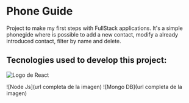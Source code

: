 # Phone Guide

Project to make my first steps with FullStack applications. It's a simple phonegide where is possible to add a new contact, modify a already introduced contact, filter by name and delete. 

## Tecnologies used to develop this project:

![Logo de React](https://blog.wildix.com/wp-content/uploads/2020/06/react-logo.jpg)


![Node Js](url completa de la imagen)
![Mongo DB](url completa de la imagen)



